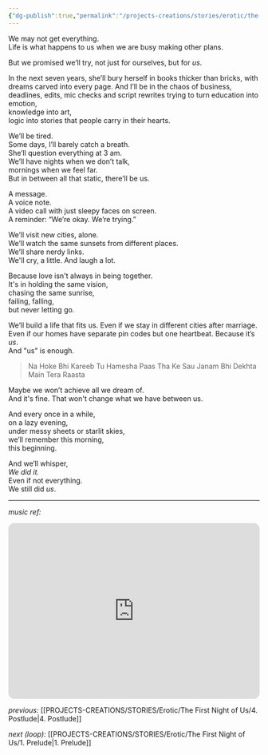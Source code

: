 ```yaml
---
{"dg-publish":true,"permalink":"/projects-creations/stories/erotic/the-first-night-of-us/bonus-promise/","created":"2025-07-19T14:24:23.252+05:30","updated":"2025-07-19T15:28:26.318+05:30"}
---
```


We may not get everything.  
Life is what happens to us when we are busy making other plans.

But we promised we’ll try, not just for ourselves, but for _us_.

In the next seven years, she’ll bury herself in books thicker than bricks, with dreams carved into every page.
And I’ll be in the chaos of business, deadlines, edits, mic checks and script rewrites
trying to turn education into emotion,  
knowledge into art,  
logic into stories that people carry in their hearts.

We’ll be tired.  
Some days, I’ll barely catch a breath.  
She’ll question everything at 3 am.  
We’ll have nights when we don’t talk,  
mornings when we feel far.  
But in between all that static, there’ll be us.

A message.  
A voice note.  
A video call with just sleepy faces on screen.  
A reminder: “We’re okay. We’re trying.”

We’ll visit new cities, alone.  
We’ll watch the same sunsets from different places.  
We’ll share nerdy links.  
We'll cry, a little. 
And laugh a lot.

Because love isn't always in being together.  
It's in holding the same vision,  
chasing the same sunrise,  
failing, falling,  
but never letting go.

We’ll build a life that fits us.
Even if we stay in different cities after marriage.  
Even if our homes have separate pin codes but one heartbeat.
Because it’s _us_.  
And "us" is enough.

> Na Hoke Bhi Kareeb Tu
> Hamesha Paas Tha
> Ke Sau Janam Bhi Dekhta
> Main Tera Raasta

Maybe we won’t achieve all we dream of.  
And it's fine.
That won't change what we have between us.

And every once in a while,  
on a lazy evening,  
under messy sheets or starlit skies,  
we’ll remember this morning,  
this beginning.

And we’ll whisper,  
_We did it._  
Even if not everything.  
We still did _us_.

---

*music ref:*

<iframe data-testid="embed-iframe" style="border-radius:12px" src="https://open.spotify.com/embed/track/6nqcnz9l2e9HBFS7j3E5Z7?utm_source=generator&theme=0" width="100%" height="352" frameBorder="0" allowfullscreen="" allow="autoplay; clipboard-write; encrypted-media; fullscreen; picture-in-picture" loading="lazy"></iframe>


*previous:*
[[PROJECTS-CREATIONS/STORIES/Erotic/The First Night of Us/4. Postlude\|4. Postlude]]

*next (loop):*
[[PROJECTS-CREATIONS/STORIES/Erotic/The First Night of Us/1. Prelude\|1. Prelude]]